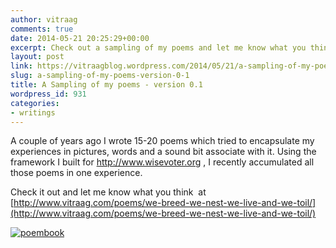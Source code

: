 ```yaml
---
author: vitraag
comments: true
date: 2014-05-21 20:25:29+00:00
excerpt: Check out a sampling of my poems and let me know what you think  at http://www.vitraag.com/poems/we-breed-we-nest-we-live-and-we-toil/
layout: post
link: https://vitraagblog.wordpress.com/2014/05/21/a-sampling-of-my-poems-version-0-1/
slug: a-sampling-of-my-poems-version-0-1
title: A Sampling of my poems - version 0.1
wordpress_id: 931
categories:
- writings
---
```


A couple of years ago I wrote 15-20 poems which tried to encapsulate my experiences in pictures, words and a sound bit associate with it. Using the framework I built for http://www.wisevoter.org , I recently accumulated all those poems in one experience.

Check it out and let me know what you think  at [http://www.vitraag.com/poems/we-breed-we-nest-we-live-and-we-toil/](http://www.vitraag.com/poems/we-breed-we-nest-we-live-and-we-toil/)

[![poembook]({{site.images}}/2014/05/poembook-300x198.png)](//www.vitraag.com/poems/we-breed-we-nest-we-live-and-we-toil/)
